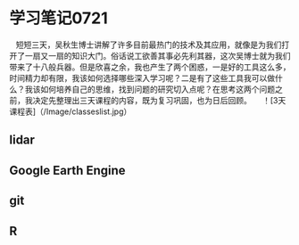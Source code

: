 # 学习笔记0721
    短短三天，吴秋生博士讲解了许多目前最热门的技术及其应用，就像是为我们打开了一扇又一扇的知识大门。俗话说工欲善其事必先利其器，这次吴博士就为我们带来了十八般兵器。但是欣喜之余，我也产生了两个困惑，一是好的工具这么多，时间精力却有限，我该如何选择哪些深入学习呢？二是有了这些工具我可以做什么？我该如何培养自己的思维，找到问题的研究切入点呢？在思考这两个问题之前，我决定先整理出三天课程的内容，既为复习巩固，也为日后回顾。
    
！[3天课程表]（/Image/classeslist.jpg）


## lidar
## Google Earth Engine
## git
## R


